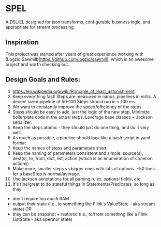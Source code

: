 # SPEL
A DSL/EL designed for json transforms, configurable business logic, and appropriate for stream processing.

## Inspiration
This project was started after years of great experience working with (Logzio Sawmill)[https://github.com/logzio/sawmill], which is an awesome project and worth checking out.

## Design Goals and Rules:
1. https://en.wikipedia.org/wiki/Principle_of_least_astonishment
2. Keep everything fast! Steps are measured in nanos, pipelines in millis. A decent sized pipeline of 50-100 Steps should run in < 100 ms. 
3. We want to constantly improve the speed/efficiency of the steps 
4. Steps should be easy to add, just the logic of the new step. Minimize boilerplate code in the actual steps. Leverage base classes + Jackson serializer.
5. Keep the steps atomic - they should just do one thing, and do it very well.
6. As much as possible, a pipeline should look like a bash script in yaml format
7. Keep the names of steps and parameters short
8. Keep the naming of parameters consistent and simple: source(s), dest(s), to, from, dict, list, action (which is an enumeration of common actions)
9. Make more, smaller steps vs bigger ones with lots of options. ~50 lines for a baseStep is normal/average.
10. Use jackson annotations for all parsing rules, optional fields, etc
11. It's fine/great to do stateful things in Statements/Predicates, so long as they
  - don't require too much RAM
  - output their state (i.e., to something like Flink's ValueState - aka stream state) *OR*
  - they can be snapshot + restored (i.e., to/from something like a Flink ListState - aka operator state)
 